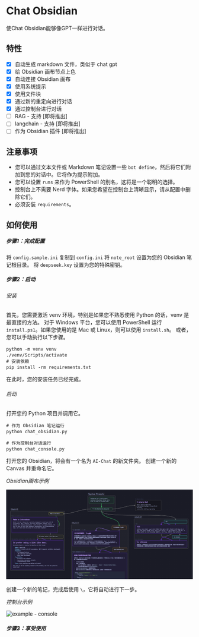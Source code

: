 # Chat Obsidian

使Chat Obsidian能够像GPT一样进行对话。

## 特性

- [x] 自动生成 markdown 文件，类似于 chat gpt
- [x] 给 Obsidian 画布节点上色
- [x] 自动连接 Obsidian 画布
- [x] 使用系统提示
- [x] 使用文件块
- [x] 通过新的重定向进行对话
- [x] 通过控制台进行对话
- [ ] RAG - 支持 [即将推出]
- [ ] langchain - 支持 [即将推出]
- [ ] 作为 Obsidian 插件 [即将推出]

## 注意事项

- 您可以通过文本文件或 Markdown 笔记设置一些 `bot define`，然后将它们附加到您的对话中。它将作为提示附加。
- 您可以设置 `runs` 来作为 PowerShell 的别名，这将是一个聪明的选择。
- 控制台上不需要 Nerd 字体。如果您希望在控制台上清晰显示，请从配置中删除它们。
- 必须安装 `requirements`。

## 如何使用

##### 步骤1：完成配置

将 `config.sample.ini` 复制到 `config.ini`
将 `note_root` 设置为您的 Obsidian 笔记根目录。
将 `deepseek.key` 设置为您的特殊密钥。

##### 步骤2：启动

###### 安装

首先，您需要激活 venv 环境，特别是如果您不熟悉使用 Python 的话，venv 是最直接的方法。
对于 Windows 平台，您可以使用 PowerShell 运行 `install.ps1`。如果您使用的是 Mac 或 Linux，则可以使用 `install.sh`。
或者，您可以手动执行以下步骤。

```shell
python -m venv venv
./venv/Scripts/activate
# 安装依赖
pip install -rm requirements.txt
```

在此时，您的安装任务已经完成。

###### 启动

打开您的 Python 项目并调用它。

```shell
# 作为 Obsidian 笔记运行
python chat_obsidian.py
```

```shell
# 作为控制台对话运行
python chat_console.py
```

打开您的 Obsidian，将会有一个名为 `AI-Chat` 的新文件夹。
创建一个新的 Canvas 并重命名它。

*Obsidian画布示例*

![example - obsidian](https://raw.githubusercontent.com/HinxCorporation/Chat-Obsidian/master/README.assets/example-Obsidian.png)

创建一个新的笔记，完成后使用 `\`，它将自动进行下一步。

*控制台示例*

![example - console](https://raw.githubusercontent.com/HinxCorporation/Chat-Obsidian/master/README.assets/example-console.gif)

##### 步骤3：享受使用

